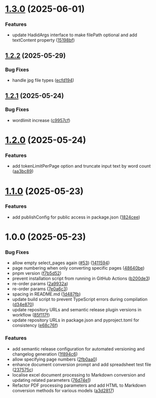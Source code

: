 # [1.3.0](https://github.com/zamanapp/hadid/compare/v1.2.2...v1.3.0) (2025-06-01)


### Features

* update HadidArgs interface to make filePath optional and add textContent property ([15198bf](https://github.com/zamanapp/hadid/commit/15198bf51b53e93825febb1277a06939104cf67c))

## [1.2.2](https://github.com/zamanapp/hadid/compare/v1.2.1...v1.2.2) (2025-05-29)


### Bug Fixes

* handle jpg file types ([ecfd194](https://github.com/zamanapp/hadid/commit/ecfd1946f8d796233ca96d7d9aec3d8c778c22e4))

## [1.2.1](https://github.com/zamanapp/hadid/compare/v1.2.0...v1.2.1) (2025-05-24)


### Bug Fixes

* wordlimit increase ([c9957cf](https://github.com/zamanapp/hadid/commit/c9957cf22ce6c5d8900b6014c409741e002fbc20))

# [1.2.0](https://github.com/zamanapp/hadid/compare/v1.1.0...v1.2.0) (2025-05-24)


### Features

* add tokenLimitPerPage option and truncate input text by word count ([aa3bc89](https://github.com/zamanapp/hadid/commit/aa3bc89acbc181882209976eba63028a742911ad))

# [1.1.0](https://github.com/zamanapp/hadid/compare/v1.0.0...v1.1.0) (2025-05-23)


### Features

* add publishConfig for public access in package.json ([1824cee](https://github.com/zamanapp/hadid/commit/1824cee43e6b5b60c2958703b6a2dea3fe02ccce))

# 1.0.0 (2025-05-23)


### Bug Fixes

* allow empty select_pages again ([#53](https://github.com/zamanapp/hadid/issues/53)) ([1411594](https://github.com/zamanapp/hadid/commit/1411594f4146628a7cb30d13456465f4b66658fb))
* page numbering when only converting specific pages ([48640be](https://github.com/zamanapp/hadid/commit/48640be5a4d31994f4c9519c2fa6a99f00be2f0a))
* pnpm version ([f7b5d52](https://github.com/zamanapp/hadid/commit/f7b5d522465a18aeb6b25120622d756a3e9b2034))
* prevent installation script from running in GitHub Actions ([b200de3](https://github.com/zamanapp/hadid/commit/b200de3ad998022ceeaf79fe619c07002d52b159))
* re-order params ([2a9932a](https://github.com/zamanapp/hadid/commit/2a9932a4b3dd768df1bc650c1440c0d4356afcad))
* re-order params ([7e0a6c3](https://github.com/zamanapp/hadid/commit/7e0a6c3b7cfd2054421d8e843680f7fd86237e84))
* spacing in README.md ([1d487fb](https://github.com/zamanapp/hadid/commit/1d487fb7f5a5338ac156cc43d31333e96a79928a))
* update build script to prevent TypeScript errors during compilation ([d34e870](https://github.com/zamanapp/hadid/commit/d34e870ec44574fd7c89cc7a850dd1f1dce03c23))
* update repository URLs and semantic release plugin versions in workflow ([85f117f](https://github.com/zamanapp/hadid/commit/85f117f8daf36098e913d5bec8943842616459ae))
* update repository URLs in package.json and pyproject.toml for consistency ([e68c76f](https://github.com/zamanapp/hadid/commit/e68c76f526400fcc663598b24a4eebbdb198a354))


### Features

* add semantic release configuration for automated versioning and changelog generation ([1f894c6](https://github.com/zamanapp/hadid/commit/1f894c6b926db076b3d951056c89fd8cdfd9e5f7))
* allow specifying page numbers ([2fb0aa0](https://github.com/zamanapp/hadid/commit/2fb0aa0851775a7130a31bf85b18cc587e03987b))
* enhance document conversion prompt and add spreadsheet test file ([237575c](https://github.com/zamanapp/hadid/commit/237575c832599af38b8f6014e57bcf452e24da1c))
* localise excel document processing to Markdown conversion and updating related parameters ([76d74e1](https://github.com/zamanapp/hadid/commit/76d74e10a203259516cc16291411ee92e5b73e29))
* Refactor PDF processing parameters and add HTML to Markdown conversion methods for various models ([a3d2817](https://github.com/zamanapp/hadid/commit/a3d2817bf2042e4dc32f24bd0e1cea06c3c14415))
